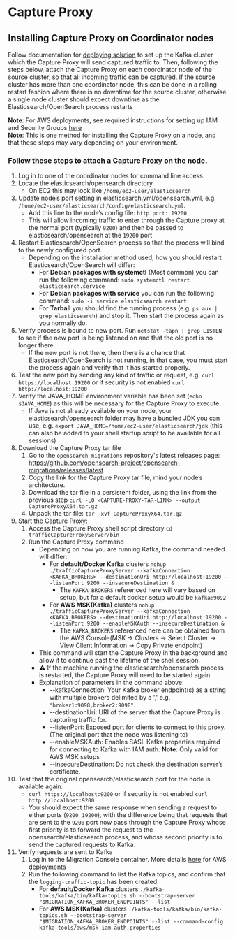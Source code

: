 # Capture Proxy

## Installing Capture Proxy on Coordinator nodes

Follow documentation for [deploying solution](../../deployment/README.md) to set up the Kafka cluster which the Capture Proxy will send captured traffic to. Then, following the steps below, attach the Capture Proxy on each coordinator node of the source cluster, so that all incoming traffic can be captured. If the source cluster has more than one coordinator node, this can be done in a rolling restart fashion where there is no downtime for the source cluster, otherwise a single node cluster should expect downtime as the Elasticsearch/OpenSearch process restarts

**Note**: For AWS deployments, see required instructions for setting up IAM and Security Groups [here](../../deployment/cdk/opensearch-service-migration/README.md#configuring-capture-proxy-iam-and-security-groups) </br>
**Note**: This is one method for installing the Capture Proxy on a node, and that these steps may vary depending on your environment.

### Follow these steps to attach a Capture Proxy on the node.

1. Log in to one of the coordinator nodes for command line access.
2. Locate the elasticsearch/opensearch directory
    * On EC2 this may look like `/home/ec2-user/elasticsearch`
3. Update node’s port setting in elasticsearch.yml/opensearch.yml, e.g. `/home/ec2-user/elasticsearch/config/elasticsearch.yml`.
    * Add this line to the node’s config file: `http.port: 19200`
    * This will allow incoming traffic to enter through the Capture proxy at the normal port (typically `9200`) and then be passed to elasticsearch/opensearch at the `19200` port
4. Restart Elasticsearch/OpenSearch process so that the process will bind to the newly configured port.
    * Depending on the installation method used, how you should restart Elasticsearch/OpenSearch will differ:
        * For **Debian packages with systemctl** (Most common) you can run the following command: `sudo systemctl restart elasticsearch.service`
        * For **Debian packages with service** you can run the following command: `sudo -i service elasticsearch restart`
        * For **Tarball** you should find the running process (e.g. `ps aux | grep elasticsearch`) and stop it. Then start the process again as you normally do.
5. Verify process is bound to new port. Run `netstat -tapn | grep LISTEN` to see if the new port is being listened on and that the old port is no longer there.
    * If the new port is not there, then there is a chance that Elasticsearch/OpenSearch is not running, in that case, you must start the process again and verify that it has started properly.
6. Test the new port by sending any kind of traffic or request, e.g. `curl https://localhost:19200` or if security is not enabled `curl http://localhost:19200`
7. Verify the JAVA_HOME environment variable has been set (`echo $JAVA_HOME`) as this will be necessary for the Capture Proxy to execute.
    * If Java is not already available on your node, your elasticsearch/opensearch folder may have a bundled JDK you can use, e.g. `export JAVA_HOME=/home/ec2-user/elasticsearch/jdk` (this can also be added to your shell startup script to be available for all sessions)
8. Download the Capture Proxy tar file
    1. Go to the `opensearch-migrations` repository's latest releases page: https://github.com/opensearch-project/opensearch-migrations/releases/latest
    2. Copy the link for the Capture Proxy tar file, mind your node’s architecture.
    3. Download the tar file in a persistent folder, using the link from the previous step `curl -L0 <CAPTURE-PROXY-TAR-LINK> --output CaptureProxyX64.tar.gz`
    4. Unpack the tar file: `tar -xvf CaptureProxyX64.tar.gz`
9. Start the Capture Proxy:
    1. Access the Capture Proxy shell script directory `cd trafficCaptureProxyServer/bin`
    2. Run the Capture Proxy command
        * Depending on how you are running Kafka, the command needed will differ:
            * For **default/Docker Kafka** clusters `nohup ./trafficCaptureProxyServer --kafkaConnection <KAFKA_BROKERS> --destinationUri http://localhost:19200 --listenPort 9200 --insecureDestination &`
              * The `KAFKA_BROKERS` referenced here will vary based on setup, but for a default docker setup would be `kafka:9092` 
            * For **AWS MSK(Kafka)** clusters `nohup ./trafficCaptureProxyServer --kafkaConnection <KAFKA_BROKERS> --destinationUri http://localhost:19200 --listenPort 9200 --enableMSKAuth --insecureDestination &`
              * The `KAFKA_BROKERS` referenced here can be obtained from the AWS Console(MSK -> Clusters -> Select Cluster -> View Client Information -> Copy Private endpoint)
        * This command will start the Capture Proxy in the background and allow it to continue past the lifetime of the shell session.
        * :warning: If the machine running the elasticsearch/opensearch process is restarted, the Capture Proxy will need to be started again
        * Explanation of parameters in the command above:
            * --kafkaConnection: Your Kafka broker endpoint(s) as a string with multiple brokers delimited by a ',' e.g. `"broker1:9098,broker2:9098"`.
            * --destinationUri: URI of the server that the Capture Proxy is capturing traffic for.
            * --listenPort: Exposed port for clients to connect to this proxy. (The original port that the node was listening to)
            * --enableMSKAuth: Enables SASL Kafka properties required for connecting to Kafka with IAM auth. **Note**: Only valid for AWS MSK setups
            * --insecureDestination: Do not check the destination server’s certificate.
10. Test that the original opensearch/elasticsearch port for the node is available again.
    * `curl https://localhost:9200` or if security is not enabled `curl http://localhost:9200`
    * You should expect the same response when sending a request to either ports (`9200`, `19200`), with the difference being that requests that are sent to the `9200` port now pass through the Capture Proxy whose first priority is to forward the request to the opensearch/elasticsearch process, and whose second priority is to send the captured requests to Kafka.
11. Verify requests are sent to Kafka
    1. Log in to the Migration Console container. More details [here](../../deployment/cdk/opensearch-service-migration/README.md#executing-commands-on-a-deployed-service) for AWS deployments
    2. Run the following command to list the Kafka topics, and confirm that the `logging-traffic-topic` has been created.
        * For **default/Docker Kafka** clusters `./kafka-tools/kafka/bin/kafka-topics.sh --bootstrap-server "$MIGRATION_KAFKA_BROKER_ENDPOINTS" --list`
        * For **AWS MSK(Kafka)** clusters `./kafka-tools/kafka/bin/kafka-topics.sh --bootstrap-server "$MIGRATION_KAFKA_BROKER_ENDPOINTS" --list --command-config kafka-tools/aws/msk-iam-auth.properties`
